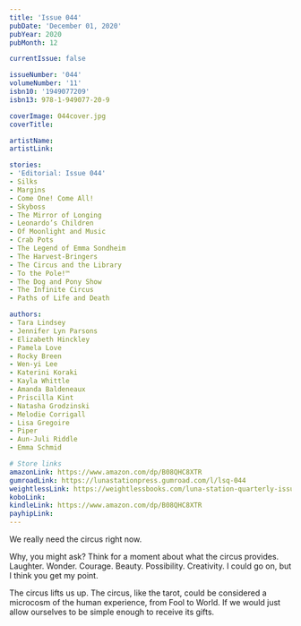 ```yaml
---
title: 'Issue 044'
pubDate: 'December 01, 2020'
pubYear: 2020
pubMonth: 12

currentIssue: false

issueNumber: '044'
volumeNumber: '11'
isbn10: '1949077209'
isbn13: 978-1-949077-20-9

coverImage: 044cover.jpg
coverTitle: 

artistName: 
artistLink: 

stories:
- 'Editorial: Issue 044'
- Silks
- Margins
- Come One! Come All!
- Skyboss
- The Mirror of Longing
- Leonardo’s Children
- Of Moonlight and Music
- Crab Pots
- The Legend of Emma Sondheim
- The Harvest-Bringers
- The Circus and the Library
- To the Pole!™
- The Dog and Pony Show
- The Infinite Circus
- Paths of Life and Death

authors:
- Tara Lindsey
- Jennifer Lyn Parsons
- Elizabeth Hinckley
- Pamela Love
- Rocky Breen
- Wen-yi Lee
- Katerini Koraki
- Kayla Whittle
- Amanda Baldeneaux
- Priscilla Kint
- Natasha Grodzinski
- Melodie Corrigall
- Lisa Gregoire
- Piper
- Aun-Juli Riddle
- Emma Schmid

# Store links
amazonLink: https://www.amazon.com/dp/B08QHC8XTR
gumroadLink: https://lunastationpress.gumroad.com/l/lsq-044
weightlessLink: https://weightlessbooks.com/luna-station-quarterly-issue-044/
koboLink: 
kindleLink: https://www.amazon.com/dp/B08QHC8XTR
payhipLink: 
---
```


<p class="p1">We really need the circus right now.</p> <p class="p1">Why, you might ask? Think for a moment about what the circus provides. Laughter. Wonder. Courage. Beauty. Possibility. Creativity. I could go on, but I think you get my point.</p> <p class="p1">The circus lifts us up. The circus, like the tarot, could be considered a microcosm of the human experience, from Fool to World. If we would just allow ourselves to be simple enough to receive its gifts.</p>

